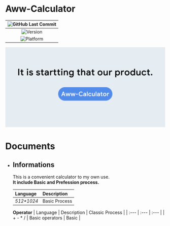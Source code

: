 # Aww-Calculator  

|![GitHub Last Commit](https://img.shields.io/github/last-commit/RmVerse/Aww-Calculator?color=%234b8bf5&label=Last%20commit)|
|:---:|
|![Version](https://img.shields.io/badge/Version-0.0.0-lightgreen)|
|![Platform](https://img.shields.io/badge/Platform-Windows-lightgreen)|


![Logo](Resources/Pictures/Logo.png)

# Documents  
+ ## Informations  
  This is a convenient calculator to my own use.  
  **It include Basic and Prefession process.**  
  
    | Language     | Description             |  
    | :---         | :---                    |  
    |_512*1024_    | Basic Process           |  
  
  **Operator**
    | Language     | Description             | Classic Process | 
    | :---         | :---                    | :---            |
    | + - * /      | Basic operators         | Basic           |
